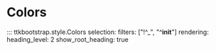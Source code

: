 # Colors

::: ttkbootstrap.style.Colors selection: filters: ["!^_", "^__init__"] rendering: heading_level: 2 show_root_heading: true
